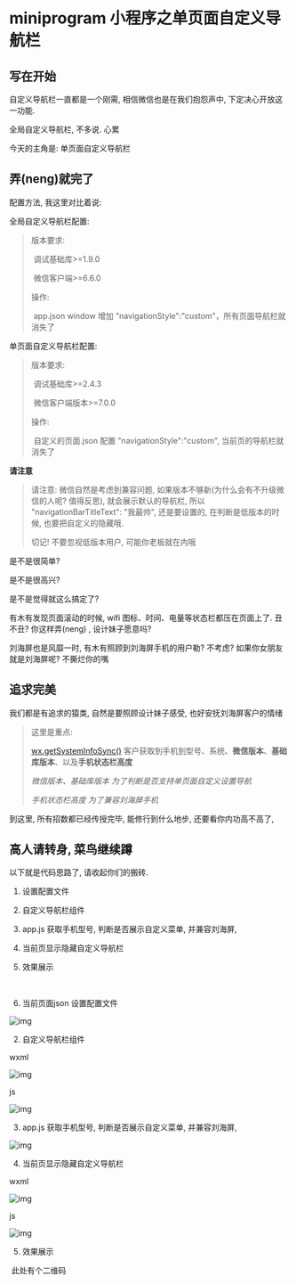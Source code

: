# miniprogram 小程序之单页面自定义导航栏



## 写在开始

自定义导航栏一直都是一个刚需,  相信微信也是在我们抱怨声中, 下定决心开放这一功能.

全局自定义导航栏, 不多说. 心累

今天的主角是:   单页面自定义导航栏



## 弄(neng)就完了

配置方法,  我这里对比着说:



全局自定义导航栏配置:    

> 版本要求:
>
> ​    调试基础库>=1.9.0
>
> ​    微信客户端>=6.6.0
>
> 操作:
>
> ​    app.json   window 增加 "navigationStyle":"custom"，所有页面导航栏就消失了



单页面自定义导航栏配置:  

> 版本要求:   
>
> ​    调试基础库>=2.4.3
>
> ​    微信客户端版本>=7.0.0
>
>  操作:   
>
> ​    自定义的页面.json 配置 "navigationStyle":"custom",  当前页的导航栏就消失了



**请注意**

> 请注意: 微信自然是考虑到兼容问题,  如果版本不够新(为什么会有不升级微信的人呢? 值得反思), 就会展示默认的导航栏, 所以  "navigationBarTitleText": "我最帅",   还是要设置的, 在判断是低版本的时候, 也要把自定义的隐藏哦.
>
> 切记! 不要忽视低版本用户, 可能你老板就在内哦



是不是很简单?  

是不是很高兴?

是不是觉得就这么搞定了?

有木有发现页面滚动的时候, wifi 图标、时间、电量等状态栏都压在页面上了. 丑不丑?  你这样弄(neng) , 设计妹子愿意吗?

刘海屏也是风靡一时, 有木有照顾到刘海屏手机的用户勒?   不考虑? 如果你女朋友就是刘海屏呢? 不撕烂你的嘴



## 追求完美

我们都是有追求的猿类, 自然是要照顾设计妹子感受, 也好安抚刘海屏客户的情绪

> 这里是重点: 
>
> [wx.getSystemInfoSync()](https://links.jianshu.com/go?to=https%3A%2F%2Fdevelopers.weixin.qq.com%2Fminiprogram%2Fdev%2Fapi%2Fwx.getSystemInfoSync.html%3Fsearch-key%3Dwx.getSystemInfoSync)  客户获取到手机到型号、系统、**微信版本**、**基础库版本**、以及**手机状态栏高度**
>
> *微信版本、基础库版本 为了判断是否支持单页面自定义设置导航*
>
> *手机状态栏高度  为了兼容刘海屏手机*

到这里, 所有招数都已经传授完毕, 能修行到什么地步, 还要看你内功高不高了,



## 高人请转身, 菜鸟继续蹲

以下就是代码思路了, 请收起你们的搬砖.

1. 设置配置文件

2. 自定义导航栏组件

3. app.js 获取手机型号, 判断是否展示自定义菜单,  并兼容刘海屏,

4. 当前页显示隐藏自定义导航栏

5. 效果展示

   ​

1.  当前页面json 设置配置文件

![img](https://upload-images.jianshu.io/upload_images/2319334-18b51e538fee821f.png)

2. 自定义导航栏组件

wxml

![img](https://upload-images.jianshu.io/upload_images/2319334-3857c705601f89fb.png)

js

![img](https://upload-images.jianshu.io/upload_images/2319334-241854b8a996e31b.png)

3. app.js 获取手机型号, 判断是否展示自定义菜单,  并兼容刘海屏,

![img](https://upload-images.jianshu.io/upload_images/2319334-5f1391919ff4720c.png)

4. 当前页显示隐藏自定义导航栏

wxml

![img](https://upload-images.jianshu.io/upload_images/2319334-d6c43b52b98495ce.png)

js

![img](https://upload-images.jianshu.io/upload_images/2319334-3c7dd20df3afeea0.png)



5. 效果展示

​    此处有个二维码
